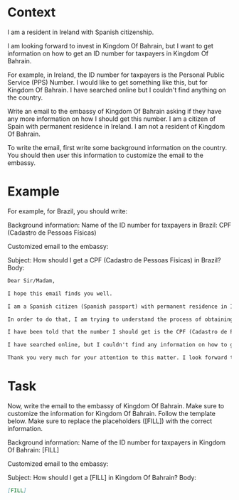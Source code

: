 # Context
I am a resident in Ireland with Spanish citizenship.

I am looking forward to invest in Kingdom Of Bahrain, but I want to get information on how to get an ID number for taxpayers in Kingdom Of Bahrain.

For example, in Ireland, the ID number for taxpayers is the Personal Public Service (PPS) Number. I would like to get something like this, but for Kingdom Of Bahrain. I have searched online but I couldn't find anything on the country.

Write an email to the embassy of Kingdom Of Bahrain asking if they have any more information on how I should get this number. I am a citizen of Spain with permanent residence in Ireland. I am not a resident of Kingdom Of Bahrain.

To write the email, first write some background information on the country. You should then user this information to customize the email to the embassy.

# Example
For example, for Brazil, you should write:

Background information:
Name of the ID number for taxpayers in Brazil: CPF (Cadastro de Pessoas Físicas)

Customized email to the embassy:

Subject: How should I get a CPF (Cadastro de Pessoas Físicas) in Brazil?
Body:
```md
Dear Sir/Madam,

I hope this email finds you well.

I am a Spanish citizen (Spanish passport) with permanent residence in Ireland. I am looking forward to investing in Brazil, as a foreign investor (no residence in Brazil).

In order to do that, I am trying to understand the process of obtaining the number that identifies taxpayers in Brazil, to be able to declare the relevant information to the tax authorities.

I have been told that the number I should get is the CPF (Cadastro de Pessoas Físicas). Feel free to correct me if I am wrong.

I have searched online, but I couldn't find any information on how to get a CPF from abroad. This is why I am reaching out to you for guidance. If you could provide me with information on the process or direct me to the relevant authorities, I would greatly appreciate it.

Thank you very much for your attention to this matter. I look forward to your response and any help you can provide.
```

# Task
Now, write the email to the embassy of Kingdom Of Bahrain. Make sure to customize the information for Kingdom Of Bahrain. Follow the template below. Make sure to replace the placeholders ([FILL]) with the correct information.

Background information:
Name of the ID number for taxpayers in Kingdom Of Bahrain: [FILL]

Customized email to the embassy:

Subject: How should I get a [FILL] in Kingdom Of Bahrain?
Body:
```md
[FILL]
```
